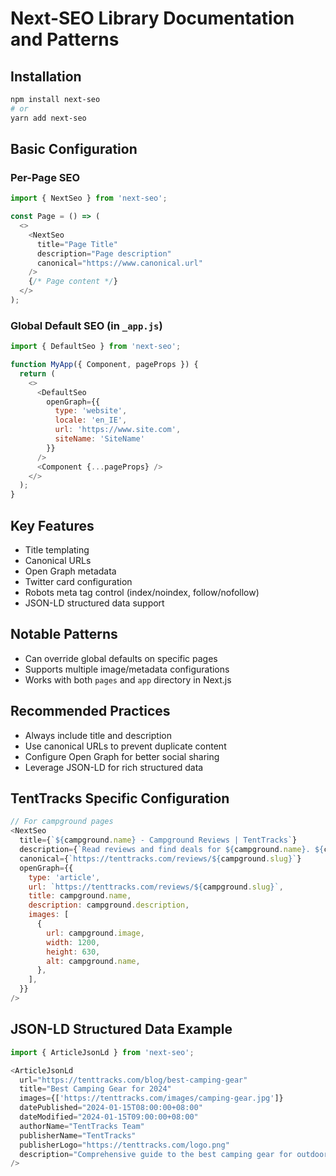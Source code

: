 # Next-SEO Library Documentation and Patterns

## Installation
```bash
npm install next-seo
# or
yarn add next-seo
```

## Basic Configuration

### Per-Page SEO
```javascript
import { NextSeo } from 'next-seo';

const Page = () => (
  <>
    <NextSeo
      title="Page Title"
      description="Page description"
      canonical="https://www.canonical.url"
    />
    {/* Page content */}
  </>
);
```

### Global Default SEO (in `_app.js`)
```javascript
import { DefaultSeo } from 'next-seo';

function MyApp({ Component, pageProps }) {
  return (
    <>
      <DefaultSeo
        openGraph={{
          type: 'website',
          locale: 'en_IE',
          url: 'https://www.site.com',
          siteName: 'SiteName'
        }}
      />
      <Component {...pageProps} />
    </>
  );
}
```

## Key Features
- Title templating
- Canonical URLs
- Open Graph metadata
- Twitter card configuration
- Robots meta tag control (index/noindex, follow/nofollow)
- JSON-LD structured data support

## Notable Patterns
- Can override global defaults on specific pages
- Supports multiple image/metadata configurations
- Works with both `pages` and `app` directory in Next.js

## Recommended Practices
- Always include title and description
- Use canonical URLs to prevent duplicate content
- Configure Open Graph for better social sharing
- Leverage JSON-LD for rich structured data

## TentTracks Specific Configuration
```javascript
// For campground pages
<NextSeo
  title={`${campground.name} - Campground Reviews | TentTracks`}
  description={`Read reviews and find deals for ${campground.name}. ${campground.description}`}
  canonical={`https://tenttracks.com/reviews/${campground.slug}`}
  openGraph={{
    type: 'article',
    url: `https://tenttracks.com/reviews/${campground.slug}`,
    title: campground.name,
    description: campground.description,
    images: [
      {
        url: campground.image,
        width: 1200,
        height: 630,
        alt: campground.name,
      },
    ],
  }}
/>
```

## JSON-LD Structured Data Example
```javascript
import { ArticleJsonLd } from 'next-seo';

<ArticleJsonLd
  url="https://tenttracks.com/blog/best-camping-gear"
  title="Best Camping Gear for 2024"
  images={['https://tenttracks.com/images/camping-gear.jpg']}
  datePublished="2024-01-15T08:00:00+08:00"
  dateModified="2024-01-15T09:00:00+08:00"
  authorName="TentTracks Team"
  publisherName="TentTracks"
  publisherLogo="https://tenttracks.com/logo.png"
  description="Comprehensive guide to the best camping gear for outdoor enthusiasts."
/>
```